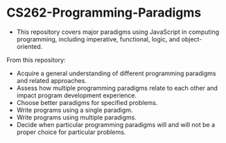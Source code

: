 # CS262-Programming-Paradigms

- This repository covers major paradigms using JavaScript in computing programming, including imperative, functional, logic, and object-oriented.

From this repository:
- Acquire a general understanding of different programming paradigms and related approaches.
- Assess how multiple programming paradigms relate to each other and impact program development experience.
- Choose better paradigms for specified problems.
- Write programs using a single paradigm.
- Write programs using multiple paradigms.
- Decide when particular programming paradigms will and will not be a proper choice for particular problems.
